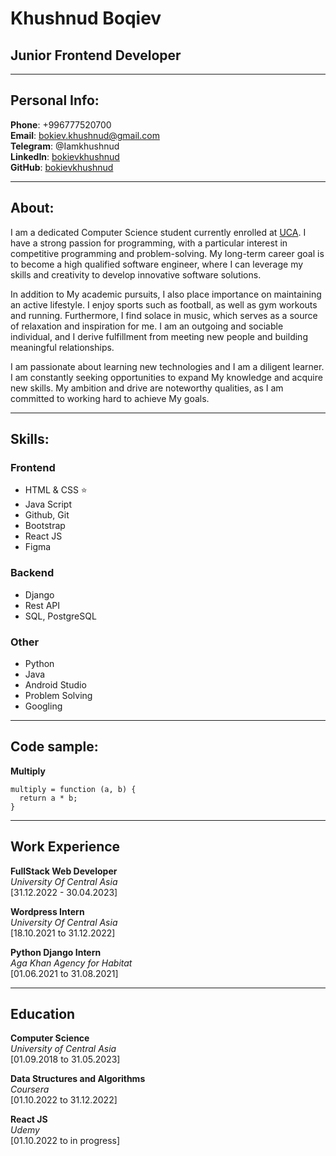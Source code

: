 # Khushnud Boqiev
## Junior Frontend Developer
--------------------------
## Personal Info:
**Phone**: +996777520700   
**Email**: bokiev.khushnud@gmail.com  
**Telegram**: @Iamkhushnud   
**LinkedIn**: [bokievkhushnud](https://www.linkedin.com/in/bokievkhushnud/)   
**GitHub**: [bokievkhushnud](https://github.com/bokievkhushnud/)

--------------------------
## About:
I am a dedicated Computer Science student currently enrolled at [UCA](https://ucentralasia.org/home). I have a strong passion for programming, with a particular interest in competitive programming and problem-solving. My long-term career goal is to become a high qualified software engineer, where I can leverage my skills and creativity to develop innovative software solutions.

In addition to My academic pursuits, I also place importance on maintaining an active lifestyle. I enjoy sports such as football, as well as gym workouts and running. Furthermore, I find solace in music, which serves as a source of relaxation and inspiration for me. I am an outgoing and sociable individual, and I derive fulfillment from meeting new people and building meaningful relationships.

I am passionate about learning new technologies and I am a diligent learner. I am constantly seeking opportunities to expand My knowledge and acquire new skills. My ambition and drive are noteworthy qualities, as I am committed to working hard to achieve My goals.

--------------------------
## Skills: 
### Frontend 
* HTML & CSS :star:
* Java Script
* Github, Git
* Bootstrap
* React JS
* Figma
### Backend
* Django
* Rest API
* SQL, PostgreSQL
### Other
* Python
* Java
* Android Studio
* Problem Solving
* Googling

--------------------------
## Code sample:
**Multiply**
```
multiply = function (a, b) {
  return a * b;
}
```
--------------------------
## Work Experience

**FullStack Web Developer**  
_University Of Central Asia_  
[31.12.2022 - 30.04.2023]

**Wordpress Intern**  
_University Of Central Asia_  
[18.10.2021 to 31.12.2022]

**Python Django Intern**  
_Aga Khan Agency for Habitat_  
[01.06.2021 to 31.08.2021]

--------------------------
## Education

**Computer Science**  
_University of Central Asia_  
[01.09.2018 to 31.05.2023]

**Data Structures and Algorithms**  
_Coursera_  
[01.10.2022 to 31.12.2022]

**React JS**  
_Udemy_  
[01.10.2022 to in progress]








